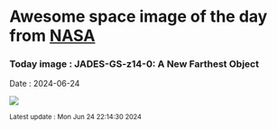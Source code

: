 
# Awesome space image of the day from [NASA](https://api.nasa.gov/)

### Today image : JADES-GS-z14-0: A New Farthest Object
Date : 2024-06-24

![](https://apod.nasa.gov/apod/image/2406/MostDistantGalaxy_Webb_960.jpg)

<small>Latest update : Mon Jun 24 22:14:30 2024</small>
        